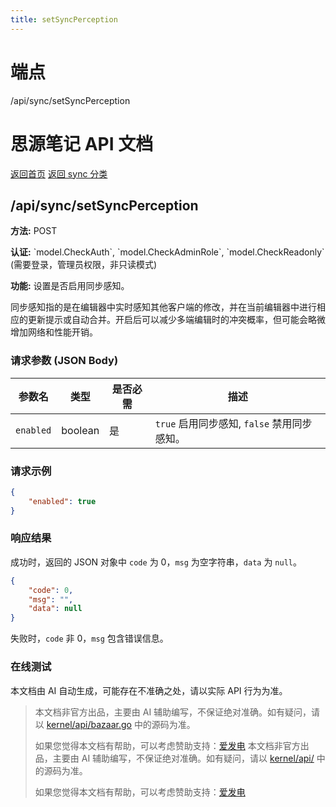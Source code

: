 ```yaml
---
title: setSyncPerception
---
```

# 端点

/api/sync/setSyncPerception

# 思源笔记 API 文档

[返回首页](../index.html) [返回 sync 分类](index.html)

## /api/sync/setSyncPerception

**方法:** POST

**认证:** \`model.CheckAuth\`, \`model.CheckAdminRole\`, \`model.CheckReadonly\` (需要登录，管理员权限，非只读模式)

**功能:** 设置是否启用同步感知。

同步感知指的是在编辑器中实时感知其他客户端的修改，并在当前编辑器中进行相应的更新提示或自动合并。开启后可以减少多端编辑时的冲突概率，但可能会略微增加网络和性能开销。

### 请求参数 (JSON Body)

| 参数名 | 类型 | 是否必需 | 描述 |
| --- | --- | --- | --- |
| `enabled` | boolean | 是 | `true` 启用同步感知, `false` 禁用同步感知。 |

### 请求示例

```json
{
    "enabled": true
}
```

### 响应结果

成功时，返回的 JSON 对象中 `code` 为 0，`msg` 为空字符串，`data` 为 `null`。

```json
{
    "code": 0,
    "msg": "",
    "data": null
}
```

失败时，`code` 非 0，`msg` 包含错误信息。

### 在线测试

本文档由 AI 自动生成，可能存在不准确之处，请以实际 API 行为为准。
> 本文档非官方出品，主要由 AI 辅助编写，不保证绝对准确。如有疑问，请以 [kernel/api/bazaar.go](https://github.com/siyuan-note/siyuan/blob/master/kernel/api/bazaar.go) 中的源码为准。
> 
> 如果您觉得本文档有帮助，可以考虑赞助支持：[爱发电](https://afdian.com/a/leolee9086?tab=feed)
> 本文档非官方出品，主要由 AI 辅助编写，不保证绝对准确。如有疑问，请以 [kernel/api/](https://github.com/siyuan-note/siyuan/blob/master/kernel/api/) 中的源码为准。
> 
> 如果您觉得本文档有帮助，可以考虑赞助支持：[爱发电](https://afdian.com/a/leolee9086?tab=feed)
